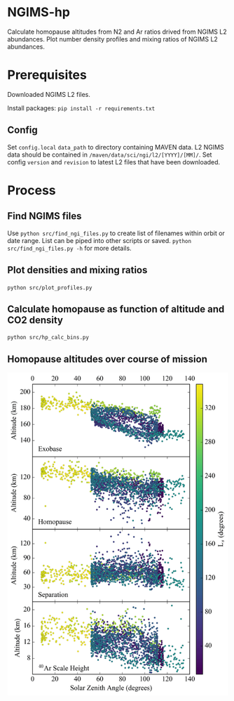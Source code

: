 # NGIMS-hp
Calculate homopause altitudes from N2 and Ar ratios drived from NGIMS L2
abundances. 
Plot number density profiles and mixing ratios of NGIMS L2 abundances.

# Prerequisites
Downloaded NGIMS L2 files.

Install packages: `pip install -r requirements.txt`


## Config
Set `config.local` `data_path` to directory containing MAVEN data. L2 NGIMS data should be contained in `/maven/data/sci/ngi/l2/[YYYY]/[MM]/`. Set config `version` and `revision` to latest L2 files that have been downloaded.

# Process

## Find NGIMS files
Use `python src/find_ngi_files.py` to create list of filenames within orbit or date range. List can be piped into other scripts or saved. `python src/find_ngi_files.py -h` for more details.

## Plot densities and mixing ratios
`python src/plot_profiles.py`

## Calculate homopause as function of altitude and CO2 density
`python src/hp_calc_bins.py`

## Homopause altitudes over course of mission
![](/figs/Fig3-hp-sza-Ls_viridis.png)




